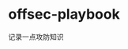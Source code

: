 





















































































# offsec-playbook
记录一点攻防知识
